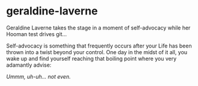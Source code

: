 # geraldine-laverne
Geraldine Laverne takes the stage in a moment of self-advocacy while her Hooman test drives git...

Self-advocacy is something that frequently occurs after your Life has been thrown into a twist beyond your control. One day in the midst of it all, you wake up and find yourself reaching that boiling point where you very adamantly advise:

*Ummm, uh-uh... not even.*
